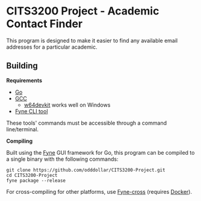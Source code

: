 # CITS3200 Project - Academic Contact Finder

This program is designed to make it easier to find any available email addresses for a particular academic.

## Building

**Requirements**

- [Go](https://go.dev/)
- [GCC](https://gcc.gnu.org/)
    - [w64devkit](https://github.com/skeeto/w64devkit) works well on Windows
- [Fyne CLI tool](https://docs.fyne.io/started/packaging)

These tools' commands must be accessible through a command line/terminal.

**Compiling**

Built using the [Fyne](https://fyne.io/) GUI framework for Go, this program can be compiled to a single binary with the following commands:

```
git clone https://github.com/odddollar/CITS3200-Project.git
cd CITS3200-Project
fyne package --release
```

For cross-compiling for other platforms, use [Fyne-cross](https://github.com/fyne-io/fyne-cross) (requires [Docker](https://www.docker.com/)).

